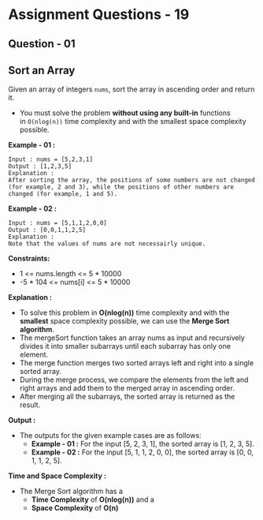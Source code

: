 # **Assignment Questions - 19**
## **Question - 01** 
## **Sort an Array**

Given an array of integers `nums`, sort the array in ascending order and return it.
- You must solve the problem **without using any built-in** functions in `O(nlog(n))` time complexity and with the smallest space complexity possible.

**Example - 01 :**
```
Input : nums = [5,2,3,1]
Output : [1,2,3,5]
Explanation : 
After sorting the array, the positions of some numbers are not changed (for example, 2 and 3), while the positions of other numbers are changed (for example, 1 and 5).
```

**Example - 02 :**
```
Input : nums = [5,1,1,2,0,0]
Output : [0,0,1,1,2,5]
Explanation : 
Note that the values of nums are not necessairly unique.
```

**Constraints:**
- 1 <= nums.length <= 5 * 10000
- -5 * 104 <= nums[i] <= 5 * 10000

**Explanation :**
- To solve this problem in **O(nlog(n))** time complexity and with the **smallest** space complexity possible, we can use the **Merge Sort algorithm**.
- The mergeSort function takes an array nums as input and recursively divides it into smaller subarrays until each subarray has only one element.
- The merge function merges two sorted arrays left and right into a single sorted array.
- During the merge process, we compare the elements from the left and right arrays and add them to the merged array in ascending order.
- After merging all the subarrays, the sorted array is returned as the result.

**Output :**
- The outputs for the given example cases are as follows:
    - **Example - 01 :** For the input [5, 2, 3, 1], the sorted array is [1, 2, 3, 5].
    - **Example - 02 :** For the input [5, 1, 1, 2, 0, 0], the sorted array is [0, 0, 1, 1, 2, 5].

**Time and Space Complexity :**
- The Merge Sort algorithm has a 
    - **Time Complexity** of **O(nlog(n))** and a 
    - **Space Complexity** of **O(n)**
